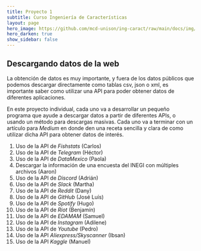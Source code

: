 ```yaml
---
title: Proyecto 1 
subtitle: Curso Ingeniería de Características
layout: page
hero_image: https://github.com/mcd-unison/ing-caract/raw/main/docs/img/download-banner.jpg
hero_darken: true
show_sidebar: false
---
```



## Descargando datos de la web

La obtención de datos es muy importante, y fuera de los datos públicos que podemos descargar directamente como tablas csv, json o xml, es importante saber como utilizar una API para poder obtener datos de diferentes aplicaciones.

En este proyecto individual, cada uno va a desarrollar un pequeño programa que ayude a descargar datos a partir de diferentes APIs, o usando un método para descargas masivas. Cada uno va a terminar con un artículo para *Medium* en donde den una receta sencilla y clara de como utilizar dicha API para obtener datos de interés.

1. Uso de la API de *Fishstats* (Carlos)
2. Uso de la API de *Telegram* (Héctor)
3. Uso de la API de *DataMexico* (Paola)
4. Descargar la información de una encuesta del INEGI con múltiples archivos (Aaron)
5. Uso de la API de *Discord* (Adrián)
6. Uso de la API de *Slack* (Martha)
7. Uso de la API de *Reddit* (Dany)
8. Uso de la API de *GitHub* (José Luís)
9. Uso de la API de *Spotify* (Hugo)
10. Uso de la API de *Riot* (Benjamín)
11. Uso de la API de *EDAMAM* (Samuel)
12. Uso de la API de *Instagram* (Adilene)
13. Uso de la API de *Youtube* (Pedro)
14. Uso de la API *Aliexpress/Skyscanner* (Ibsan)
15. Uso de la API *Kaggle* (Manuel)
